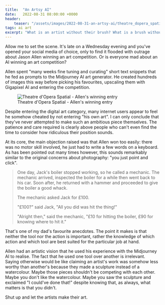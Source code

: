 ```yaml
---
title:  "An Artsy AI"
date:   2022-08-31 08:00:00 +0000
header:
    teaser: "/assets/images/2022-08-31-an-artsy-ai/theatre_dopera_spatial.webp"
tags: ai art
excerpt: "What is an artist without their brush? What is a brush without its artist?"
---
```


Allow me to set the scene. It's late on a Wednesday evening and you've opened your social media of choice, only to find it flooded with outrage about Jason Allen winning an art competition. Or is everyone mad about an AI winning an art competition?

Allen spent "many weeks fine tuning and curating" short text snippets that he fed as prompts to the Midjourney AI art generator. He created hundreds of images this way before picking his favourites, upscaling them with Gigapixel AI and entering the competition.

<figure>
    <img src="/assets/images/2022-08-31-an-artsy-ai/theatre_dopera_spatial.webp" alt="Theatre d'Opera Spatial - Allen's winning entry">
    <figcaption>Theatre d'Opera Spatial - Allen's winning entry</figcaption>
</figure>

Despite entering the digital art category, many internet users appear to feel he somehow cheated by not entering "his own art". I can only conclude that they've never attempted to make such an ambitious piece themselves. The patience and care required is clearly above people who can't even find the time to consider how ridiculous their position sounds.

At its core, the main objection raised was that Allen won too easily: there was no motor skill involved, he just had to write a few words on a keyboard. As has been pointed out many times however, this sounds remarkably similar to the original concerns about photography: "you just point and click". 

> One day, Jack's boiler stopped working, so he called a mechanic. The mechanic arrived, inspected the boiler for a while then went back to his car. Soon after, he returned with a hammer and proceeded to give the boiler a good whack.
>
> The mechanic asked Jack for £100.
>
> "£100?" said Jack, "All you did was hit the thing!"
>
> "Alright then," said the mechanic, "£10 for hitting the boiler, £90 for knowing where to hit it."

That's one of my dad's favourite anecdotes. The point it makes is that neither the tool nor the action is important, rather the knowledge of which action and which tool are best suited for the particular job at hand.

Allen had an artistic vision that he used his experience with the Midjourney AI to realise. The fact that he used one tool over another is irrelevant. Saying otherwise would be like claiming an artist's work was somehow less worthy than another's because they made a sculpture instead of a watercolour. Maybe those pieces shouldn't be competing with each other. Maybe you don't like the watercolour. Maybe you saw the sculpture and exclaimed "I could've done that!" despite knowing that, as always, what matters is that you didn't.

Shut up and let the artists make their art.